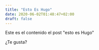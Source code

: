 ```yaml
---
title: "Esto Es Hugo"
date: 2020-06-02T01:48:47+02:00
draft: false
---
```


Este es el contenido el post "esto es Hugo"

¿Te gusta?